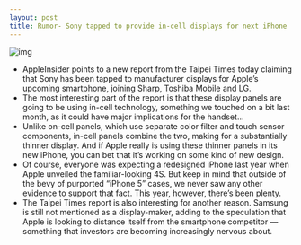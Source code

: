 ```yaml
---
layout: post
title: Rumor- Sony tapped to provide in-cell displays for next iPhone
---
```

![img](http://media.idownloadblog.com/wp-content/uploads/2012/04/iphone-4-corner.jpg)
* AppleInsider points to a new report from the Taipei Times today claiming that Sony has been tapped to manufacturer displays for Apple’s upcoming smartphone, joining Sharp, Toshiba Mobile and LG.
* The most interesting part of the report is that these display panels are going to be using in-cell technology, something we touched on a bit last month, as it could have major implications for the handset…
* Unlike on-cell panels, which use separate color filter and touch sensor components, in-cell panels combine the two, making for a substantially thinner display. And if Apple really is using these thinner panels in its new iPhone, you can bet that it’s working on some kind of new design.
* Of course, everyone was expecting a redesigned iPhone last year when Apple unveiled the familiar-looking 4S. But keep in mind that outside of the bevy of purported “iPhone 5” cases, we never saw any other evidence to support that fact. This year, however, there’s been plenty.
* The Taipei Times report is also interesting for another reason. Samsung is still not mentioned as a display-maker, adding to the speculation that Apple is looking to distance itself from the smartphone competitor — something that investors are becoming increasingly nervous about.

